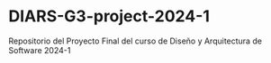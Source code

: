 # DIARS-G3-project-2024-1
Repositorio del Proyecto Final del curso de Diseño y Arquitectura de Software 2024-1
